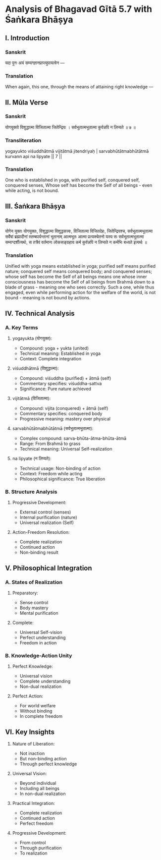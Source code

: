 # Analysis of Bhagavad Gītā 5.7 with Śaṅkara Bhāṣya

## I. Introduction

### Sanskrit
यदा पुनः अयं सम्यग्ज्ञानप्राप्त्युपायत्वेन —

### Translation
When again, this one, through the means of attaining right knowledge —

## II. Mūla Verse

### Sanskrit
योगयुक्तो विशुद्धात्मा विजितात्मा जितेन्द्रियः ।
सर्वभूतात्मभूतात्मा कुर्वन्नपि न लिप्यते ॥ ७ ॥

### Transliteration
yogayukto viśuddhātmā vijitātmā jitendriyaḥ |
sarvabhūtātmabhūtātmā kurvann api na lipyate || 7 ||

### Translation
One who is established in yoga, with purified self, conquered self, conquered senses,
Whose self has become the Self of all beings - even while acting, is not bound.

## III. Śaṅkara Bhāṣya

### Sanskrit
योगेन युक्तः योगयुक्तः, विशुद्धात्मा विशुद्धसत्त्वः, विजितात्मा विजितदेहः, जितेन्द्रियश्च, सर्वभूतात्मभूतात्मा सर्वेषां ब्रह्मादीनां स्तम्बपर्यन्तानां भूतानाम् आत्मभूतः आत्मा प्रत्यक्चेतनो यस्य सः सर्वभूतात्मभूतात्मा सम्यग्दर्शीत्यर्थः, स तत्रैवं वर्तमानः लोकसङ्ग्रहाय कर्म कुर्वन्नपि न लिप्यते न कर्मभिः बध्यते इत्यर्थः ॥

### Translation
Unified with yoga means established in yoga; purified self means purified nature; conquered self means conquered body; and conquered senses; whose self has become the Self of all beings means one whose inner consciousness has become the Self of all beings from Brahmā down to a blade of grass - meaning one who sees correctly. Such a one, while thus engaged, even while performing action for the welfare of the world, is not bound - meaning is not bound by actions.

## IV. Technical Analysis

### A. Key Terms

1. yogayukta (योगयुक्त):
   - Compound: yoga + yukta (united)
   - Technical meaning: Established in yoga
   - Context: Complete integration

2. viśuddhātmā (विशुद्धात्मा):
   - Compound: viśuddha (purified) + ātmā (self)
   - Commentary specifies: viśuddha-sattva
   - Significance: Pure nature achieved

3. vijitātmā (विजितात्मा):
   - Compound: vijita (conquered) + ātmā (self)
   - Commentary specifies: conquered body
   - Progressive meaning: mastery over physical

4. sarvabhūtātmabhūtātmā (सर्वभूतात्मभूतात्मा):
   - Complex compound: sarva-bhūta-ātma-bhūta-ātmā
   - Range: From Brahmā to grass
   - Technical meaning: Universal Self-realization

5. na lipyate (न लिप्यते):
   - Technical usage: Non-binding of action
   - Context: Freedom while acting
   - Philosophical significance: True liberation

### B. Structure Analysis

1. Progressive Development:
   - External control (senses)
   - Internal purification (nature)
   - Universal realization (Self)

2. Action-Freedom Resolution:
   - Complete realization
   - Continued action
   - Non-binding result

## V. Philosophical Integration

### A. States of Realization

1. Preparatory:
   - Sense control
   - Body mastery
   - Mental purification

2. Complete:
   - Universal Self-vision
   - Perfect understanding
   - Freedom in action

### B. Knowledge-Action Unity

1. Perfect Knowledge:
   - Universal vision
   - Complete understanding
   - Non-dual realization

2. Perfect Action:
   - For world welfare
   - Without binding
   - In complete freedom

## VI. Key Insights

1. Nature of Liberation:
   - Not inaction
   - But non-binding action
   - Through perfect knowledge

2. Universal Vision:
   - Beyond individual
   - Including all beings
   - In non-dual realization

3. Practical Integration:
   - Complete realization
   - Continued action
   - Perfect freedom

4. Progressive Development:
   - From control
   - Through purification
   - To realization
